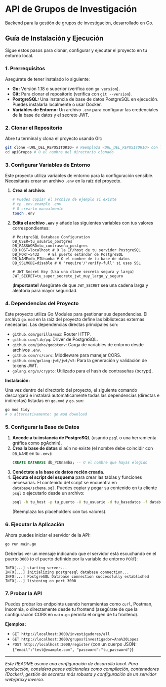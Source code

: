 # API de Grupos de Investigación

Backend para la gestión de grupos de investigación, desarrollado en Go.

## Guía de Instalación y Ejecución

Sigue estos pasos para clonar, configurar y ejecutar el proyecto en tu entorno local.

### 1. Prerrequisitos

Asegúrate de tener instalado lo siguiente:

*   **Go:** Versión 1.18 o superior (verifica con `go version`).
*   **Git:** Para clonar el repositorio (verifica con `git --version`).
*   **PostgreSQL:** Una instancia de base de datos PostgreSQL en ejecución. Puedes instalarla localmente o usar Docker.
*   **Variables de Entorno:** Un archivo `.env` para configurar las credenciales de la base de datos y el secreto JWT.

### 2. Clonar el Repositorio

Abre tu terminal y clona el proyecto usando Git:

```bash
git clone <URL_DEL_REPOSITORIO> # Reemplaza <URL_DEL_REPOSITORIO> con la URL real
cd apiGrupos # O el nombre del directorio clonado
```

### 3. Configurar Variables de Entorno

Este proyecto utiliza variables de entorno para la configuración sensible. Necesitarás crear un archivo `.env` en la raíz del proyecto.

1.  **Crea el archivo:**
    ```bash
    # Puedes copiar el archivo de ejemplo si existe
    # cp .env.example .env 
    # O crearlo manualmente
    touch .env 
    ```
2.  **Edita el archivo `.env`** y añade las siguientes variables con tus valores correspondientes:
    ```dotenv
    # PostgreSQL Database Configuration
    DB_USER=tu_usuario_postgres
    DB_PASSWORD=tu_contraseña_postgres
    DB_HOST=localhost # O la IP/host de tu servidor PostgreSQL
    DB_PORT=5432    # El puerto estándar de PostgreSQL
    DB_NAME=db_PIUnamba # O el nombre de tu base de datos
    DB_SSLMODE=disable # O 'require'/'verify-full' si usas SSL

    # JWT Secret Key (Usa una clave secreta segura y larga)
    JWT_SECRET=tu_super_secreto_jwt_muy_largo_y_seguro
    ```
    **¡Importante!** Asegúrate de que `JWT_SECRET` sea una cadena larga y aleatoria para mayor seguridad.

### 4. Dependencias del Proyecto

Este proyecto utiliza Go Modules para gestionar sus dependencias. El archivo `go.mod` en la raíz del proyecto define las bibliotecas externas necesarias. Las dependencias directas principales son:

*   `github.com/gorilla/mux`: Router HTTP.
*   `github.com/lib/pq`: Driver de PostgreSQL.
*   `github.com/joho/godotenv`: Carga de variables de entorno desde archivos `.env`.
*   `github.com/rs/cors`: Middleware para manejar CORS.
*   `github.com/golang-jwt/jwt/v5`: Para la generación y validación de tokens JWT.
*   `golang.org/x/crypto`: Utilizado para el hash de contraseñas (bcrypt).

**Instalación:**

Una vez dentro del directorio del proyecto, el siguiente comando descargará e instalará automáticamente todas las dependencias (directas e indirectas) listadas en `go.mod` y `go.sum`:

```bash
go mod tidy
# o alternativamente: go mod download
```

### 5. Configurar la Base de Datos

1.  **Accede a tu instancia de PostgreSQL** (usando `psql` o una herramienta gráfica como pgAdmin).
2.  **Crea la base de datos** si aún no existe (el nombre debe coincidir con `DB_NAME` en tu `.env`):
    ```sql
    CREATE DATABASE db_PIUnamba; -- O el nombre que hayas elegido
    ```
3.  **Conéctate a la base de datos recién creada.**
4.  **Ejecuta el script del esquema** para crear las tablas y funciones necesarias. El contenido del script se encuentra en `database/schema.sql`. Puedes copiar y pegar su contenido en tu cliente `psql` o ejecutarlo desde un archivo:
    ```bash
    psql -h tu_host -p tu_puerto -U tu_usuario -d tu_basedatos -f database/schema.sql
    ```
    (Reemplaza los placeholders con tus valores).

### 6. Ejecutar la Aplicación

Ahora puedes iniciar el servidor de la API:

```bash
go run main.go
```

Deberías ver un mensaje indicando que el servidor está escuchando en el puerto `3000` (o el puerto definido por la variable de entorno `PORT`):

```
INFO[...] starting server...
INFO[...] initializing postgresql database connection...
INFO[...] PostgreSQL Database connection successfully established
INFO[...] listening on port 3000
```

### 7. Probar la API

Puedes probar los endpoints usando herramientas como `curl`, Postman, Insomnia, o directamente desde tu frontend (asegúrate de que la configuración CORS en `main.go` permita el origen de tu frontend).

**Ejemplos:**

*   `GET http://localhost:3000/investigadores/all`
*   `GET http://localhost:3000/grupos?investigador=Ana%20Lopez`
*   `POST http://localhost:3000/register` (con un cuerpo JSON: `{"email":"test@example.com", "password":"tu_password"}`)

---

*Este README asume una configuración de desarrollo local. Para producción, considera pasos adicionales como compilación, contenedores (Docker), gestión de secretos más robusta y configuración de un servidor web/proxy inverso.*